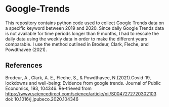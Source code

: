 # Google-Trends

This repository contains python code used to collect Google Trends data on a specific keyword between 2019 and 2020. Since daily Google Trends data is not available for time periods longer than 9 months, I had to rescale the daily data using the weekly data in order to make the different years comparable. I use the method outlined in Brodeur,  Clark,  Fleche,  and  Powdthavee  (2021).

## References

Brodeur, A., Clark, A. E., Fleche, S., & Powdthavee, N.(2021).Covid-19, lockdowns and well-being: Evidence from google trends. Journal of Public Economics, 193, 104346. Re-trieved  from https://www.sciencedirect.com/science/article/pii/S0047272720302103 doi: 10.1016/j.jpubeco.2020.104346
